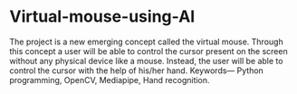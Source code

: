 # Virtual-mouse-using-AI
The project is a new emerging concept called the virtual mouse. Through this concept a user will be able to control the cursor present on the screen without any physical device like a mouse.
Instead, the user will be able to control the cursor with the help of his/her hand.
Keywords— Python programming, OpenCV, Mediapipe, Hand recognition.
